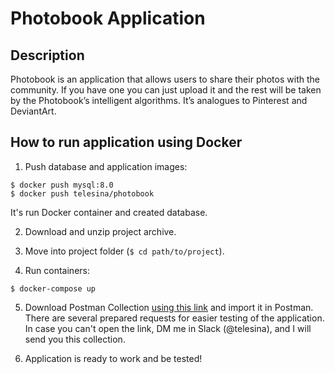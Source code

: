 # Photobook Application

## Description

Photobook is an application that allows users to share
their photos with the community.
If you have one you can just upload it and the rest will be
taken by the Photobook’s intelligent algorithms.
It’s analogues to Pinterest and DeviantArt.

## How to run application using Docker

1. Push database and application images:
```
$ docker push mysql:8.0
$ docker push telesina/photobook
```

It's run Docker container and created database.

2. Download and unzip project archive.

3. Move into project folder (`$ cd path/to/project`).

4. Run containers:

```
$ docker-compose up
```

5. Download Postman Collection [using this link](https://drive.google.com/file/d/1X8sOAMQFt5Qpza4WmzaxgnXxAiO64cRh/view?usp=sharing)
   and import it in Postman. There are several prepared requests for easier testing of the application.
   In case you can't open the link, DM me in Slack (@telesina), and I will send you this collection.

6. Application is ready to work and be tested!
